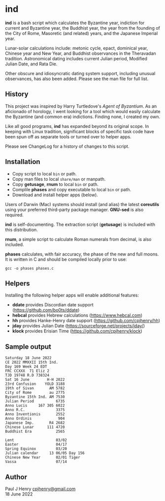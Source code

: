 ind
===

**ind** is a bash script which calculates the Byzantine year, indiction for
current and Byzantine year, the Buddhist year, the year from the founding of
the City of Rome, Masoretic (and related) years, and the Japanese Imperial
year.

Lunar-solar calculations include: metonic cycle, epact, dominical year,
Chinese year and New Year, and Buddhist observances in the Theravadan
tradition. Astronomical dating includes current Julian period, Modified
Julian Date, and Rata Die.

Other obscure and idiosyncratic dating system support, including unusual
observances, has also been added. Please see the man file for full list.

## History
This project was inspired by Harry Turtledove's _Agent of Byzantium_. As an
aficionado of horology, I went looking for a tool which would easily calculate
the Byzantine (and common era) indictions. Finding none, I created my own.

Like all good programs, **ind** has expanded beyond its original scope. In
keeping with Linux tradition, significant blocks of specific task code have
been spun off as separate tools or turned over to helper apps.

Please see ChangeLog for a history of changes to this script.

## Installation
- Copy script to local `bin` or path.
- Copy man files to local `share/man` or manpath.
- Copy **getusage**, **rnum** to local `bin` or path.
- Complile **phases** and copy executable to local `bin` or path.
- Download and install helper apps (below).

Users of Darwin (Mac) systems should install (and alias) the latest
**coreutils** using your preferred third-party package manager. **GNU-sed**
is also required.

**ind** is self-documenting. The extraction script (**getusage**) is included
with this distribution.

**rnum**, a simple script to calculate Roman numerals from decimal, is also
included.

**phases** calculates, with fair accuracy, the phase of the new and full
moons. It is written in C and should be compiled locally prior to use:

	gcc -o phases phases.c

## Helpers
Installing the following helper apps will enable additional features:

- **ddate** provides Discordian date support (https://github.com/bo0ts/ddate)
- **hebcal** provides Hebrew calculations (https://www.hebcal.com)
- **hh** provides Hanke-Henry date support (https://github.com/cpjhenry/hh)
- **jday** provides Julian Date (https://sourceforge.net/projects/jday/)
- **klock** provides Erisian Time (https://github.com/cpjhenry/klock)

## Sample output

```shell
Saturday 18 June 2022
CE 2022 MMXXII 15th Ind.
Day 169 Week 24 EDT
FRC CCXXX  71 Eliz 2
TJD 19748 R.D 738324
Sat 16 June        H-H 2022
23rd Confusion    YOLD 3188
19th of Sivan       AM 5782
City of Rome        au 2775
Byzantine 15th Ind. AM 7530
Julian Period          6735
Anno Lucis     167 305 6022
Anno R.C.              3375
Anno Inventionis       2552
Anno Ordinis            904
Japanese Imp.       R4 2682
Chinese Lunar      111 4720
Buddhist Era           2565

Lent                   03/02
Easter                 04/17
Spring Equinox         03/20
Julian calendar     13 06/05 Day 156
Chinese New Year       02/01 Tiger
Vassa                  07/14
```

## Author
Paul J Henry <cpjhenry@gmail.com>  
18 June 2022
